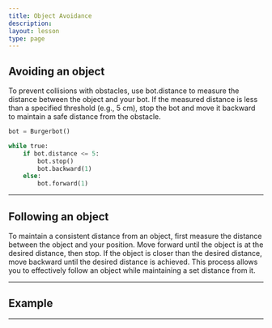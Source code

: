 ```yaml
---
title: Object Avoidance
description:
layout: lesson
type: page
---
```


## Avoiding an object

To prevent collisions with obstacles, use bot.distance to measure the distance between the object and your bot. If the measured distance is less than a specified threshold (e.g., 5 cm), stop the bot and move it backward to maintain a safe distance from the obstacle.

```python
bot = Burgerbot()

while true:
    if bot.distance <= 5:
        bot.stop()
        bot.backward(1) 
    else:
        bot.forward(1)
```

---

## Following an object

To maintain a consistent distance from an object, first measure the distance between the object and your position. Move forward until the object is at the desired distance, then stop. If the object is closer than the desired distance, move backward until the desired distance is achieved. This process allows you to effectively follow an object while maintaining a set distance from it.

---

## Example 

<script src="https://gist.github.com/kevinmcaleer/750ca53e653f70aee0138abaa767f9fb.js"></script>

---

